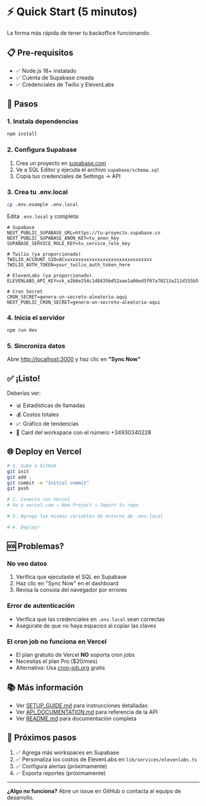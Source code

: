 # ⚡ Quick Start (5 minutos)

La forma más rápida de tener tu backoffice funcionando.

## 📋 Pre-requisitos

- ✅ Node.js 18+ instalado
- ✅ Cuenta de Supabase creada
- ✅ Credenciales de Twilio y ElevenLabs

## 🚀 Pasos

### 1. Instala dependencias

```bash
npm install
```

### 2. Configura Supabase

1. Crea un proyecto en [supabase.com](https://supabase.com)
2. Ve a SQL Editor y ejecuta el archivo `supabase/schema.sql`
3. Copia tus credenciales de Settings → API

### 3. Crea tu .env.local

```bash
cp .env.example .env.local
```

Edita `.env.local` y completa:

```env
# Supabase
NEXT_PUBLIC_SUPABASE_URL=https://tu-proyecto.supabase.co
NEXT_PUBLIC_SUPABASE_ANON_KEY=tu_anon_key
SUPABASE_SERVICE_ROLE_KEY=tu_service_role_key

# Twilio (ya proporcionado)
TWILIO_ACCOUNT_SID=ACxxxxxxxxxxxxxxxxxxxxxxxxxxxxxxxx
TWILIO_AUTH_TOKEN=your_twilio_auth_token_here

# ElevenLabs (ya proporcionado)
ELEVENLABS_API_KEY=sk_a2b6e254c1d8435bd52aae1a06ed5f07a70213a211d155b5

# Cron Secret
CRON_SECRET=genera-un-secreto-aleatorio-aqui
NEXT_PUBLIC_CRON_SECRET=genera-un-secreto-aleatorio-aqui
```

### 4. Inicia el servidor

```bash
npm run dev
```

### 5. Sincroniza datos

Abre [http://localhost:3000](http://localhost:3000) y haz clic en **"Sync Now"**

## ✅ ¡Listo!

Deberías ver:

- 📊 Estadísticas de llamadas
- 💰 Costos totales
- 📈 Gráfico de tendencias
- 📱 Card del workspace con el número +34930340228

## 🌐 Deploy en Vercel

```bash
# 1. Sube a GitHub
git init
git add .
git commit -m "Initial commit"
git push

# 2. Conecta con Vercel
# Ve a vercel.com → New Project → Import tu repo

# 3. Agrega las mismas variables de entorno de .env.local

# 4. Deploy!
```

## 🆘 Problemas?

### No veo datos

1. Verifica que ejecutaste el SQL en Supabase
2. Haz clic en "Sync Now" en el dashboard
3. Revisa la consola del navegador por errores

### Error de autenticación

- Verifica que las credenciales en `.env.local` sean correctas
- Asegúrate de que no haya espacios al copiar las claves

### El cron job no funciona en Vercel

- El plan gratuito de Vercel **NO** soporta cron jobs
- Necesitas el plan Pro ($20/mes)
- Alternativa: Usa [cron-job.org](https://cron-job.org) gratis

## 📚 Más información

- Ver [SETUP_GUIDE.md](SETUP_GUIDE.md) para instrucciones detalladas
- Ver [API_DOCUMENTATION.md](API_DOCUMENTATION.md) para referencia de la API
- Ver [README.md](README.md) para documentación completa

## 🎯 Próximos pasos

1. ✅ Agrega más workspaces en Supabase
2. ✅ Personaliza los costos de ElevenLabs en `lib/services/elevenlabs.ts`
3. ✅ Configura alertas (próximamente)
4. ✅ Exporta reportes (próximamente)

---

**¿Algo no funciona?** Abre un issue en GitHub o contacta al equipo de desarrollo.
